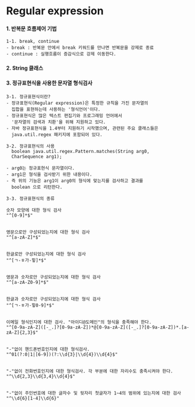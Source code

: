 # Regular expression

#### 1. 반복문 흐름제어 기법

    1-1. break, continue
    - break : 반복문 안에서 break 키워드를 만나면 반복문을 강제로 종료
    - continue : 실행흐름이 증감식으로 강제 이동한다.

#### 2. String 클래스

#### 3. 정규표현식을 사용한 문자열 형식검사

    3-1. 정규표현식이란?
    - 정규표현식(Regular expression)은 특정한 규칙을 가진 문자열의 
      집합을 표현하는데 사용하는 '형식언어'이다.
    - 정규표현식은 많은 텍스트 편집기와 프로그래밍 언어에서 
      '문자열의 검색과 치환'을 위해 지원하고 있다.
    - 자바 정규표현식을 1.4부터 지원하기 시작했으며, 관련된 주요 클래스들은
      java.util.regex 패키지에 포함되어 있다.

    3-2. 정규표현식의 사용
      boolean java.util.regex.Pattern.matches(String arg0,
      CharSequence arg1);

    - arg0는 정규표현식 문자열이다.
    - arg1은 형식을 검사받기 위한 내용이다.
    - 즉 위의 기능은 arg1이 arg0의 형식에 맞는지를 검사하고 결과를
      boolean 으로 리턴한다.

    3-3. 정규표현식의 종류 

    숫자 모양에 대한 형식 검사
    "^[0-9]*$"


    영문으로만 구성되었는지에 대한 형식 검사
    "^[a-zA-Z]*$"


    한글로만 구성되었는지에 대한 형식 검사
    "^[ㄱ-ㅎ가-힣]*$"


    영문과 숫자로만 구성되었는지에 대한 형식 검사
    "^[a-zA-Z0-9]*$"


    한글과 숫자로만 구성되었는지에 대한 형식 검사
    "^[ㄱ-ㅎ가-힣0-9]*$"


    이메일 형식인지에 대한 검사. "아이디@도메인"의 형식을 충족해야 한다.
    "^[0-9a-zA-Z]([-_.]?[0-9a-zA-Z])*@[0-9a-zA-Z]([-_.]?[0-9a-zA-Z])*.[a-zA-Z]{2,3}$"


    "-"없이 핸드폰번호인지에 대한 형식검사.
    "^01(?:0|1|[6-9])(?:\\d{3}|\\d{4})\\d{4}$"


    "-"없이 전화번호인지에 대한 형식검사. 각 부분에 대한 자리수도 충족시켜야 한다.
    "^\\d{2,3}\\d{3,4}\\d{4}$"


    "-"없이 주민번호에 대한 글자수 및 뒷자리 첫글자가 1~4의 범위에 있는지에 대한 검사
    "^\\d{6}[1-4]\\d{6}"